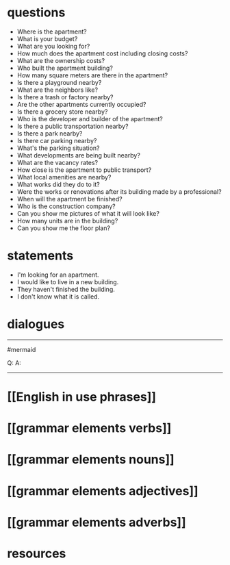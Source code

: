 # questions
-   Where is the apartment?
-   What is your budget?
-   What are you looking for?
-   How much does the apartment cost including closing costs?
-   What are the ownership costs?
-   Who built the apartment building?
-   How many square meters are there in the apartment?
-   Is there a playground nearby?
-   What are the neighbors like?
-   Is there a trash or factory nearby?
-   Are the other apartments currently occupied?
-   Is there a grocery store nearby?
-   Who is the developer and builder of the apartment?
-   Is there a public transportation nearby?
-   Is there a park nearby?
-   Is there car parking nearby?
-   What's the parking situation?
-   What developments are being built nearby?
-   What are the vacancy rates?
-   How close is the apartment to public transport?
-   What local amenities are nearby?
-   What works did they do to it?
-   Were the works or renovations after its building made by a professional?
-   When will the apartment be finished?
-   Who is the construction company?
-   Can you show me pictures of what it will look like?
-   How many units are in the building?
-   Can you show me the floor plan?

# statements
- I'm looking for an apartment.
- I would like to live in a new building.
- They haven't finished the building.
- I don't know what it is called.


# dialogues
---
#mermaid 

Q: 
A: 

---

# [[English in use phrases]]

# [[grammar elements verbs]]

# [[grammar elements nouns]]

# [[grammar elements adjectives]]

# [[grammar elements adverbs]]

# resources
